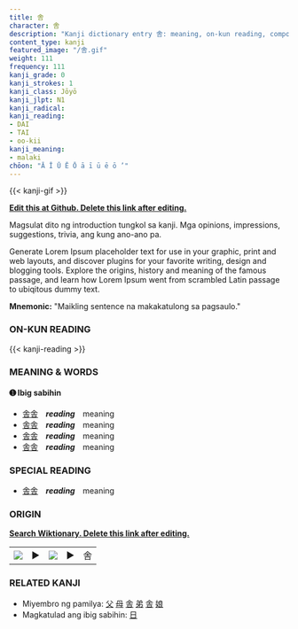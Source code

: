 ```yaml
---
title: 舎
character: 舎
description: "Kanji dictionary entry 舎: meaning, on-kun reading, compounds, origin, related kanji"
content_type: kanji
featured_image: "/舎.gif"
weight: 111
frequency: 111
kanji_grade: 0
kanji_strokes: 1
kanji_class: Jōyō
kanji_jlpt: N1
kanji_radical: 
kanji_reading: 
- DAI
- TAI
- oo-kii
kanji_meaning:
- malaki
chōon: "Ā Ī Ū Ē Ō ā ī ū ē ō ’"
---
```

[//]: # (Don't edit the line below. Kanji animated GIF code is automatically generated.)
{{< kanji-gif >}}

[//]: # (Edit below this line.)

**[Edit this at Github. Delete this link after editing.](https://github.com/tim0g/tim/tree/main/content/kanji/舎/index.md)**

Magsulat dito ng introduction tungkol sa kanji. Mga opinions, impressions, suggestions, trivia, ang kung ano-ano pa.

Generate Lorem Ipsum placeholder text for use in your graphic, print and web layouts, and discover plugins for your favorite writing, design and blogging tools. Explore the origins, history and meaning of the famous passage, and learn how Lorem Ipsum went from scrambled Latin passage to ubiqitous dummy text.
 
**Mnemonic:** "Maikling sentence na makakatulong sa pagsaulo."

### ON-KUN READING

[//]: # (Don't edit the line below. ON-KUN READING code is automatically generated.)
{{< kanji-reading >}}

### MEANING & WORDS

#### ➊ **Ibig sabihin**
  - [舎](../舎)[舎](../舎)　***reading***　meaning
  - [舎](../舎)[舎](../舎)　***reading***　meaning
  - [舎](../舎)[舎](../舎)　***reading***　meaning
  - [舎](../舎)[舎](../舎)　***reading***　meaning

### SPECIAL READING
  - [舎](../舎)[舎](../舎)　***reading***　meaning

### ORIGIN

**[Search Wiktionary. Delete this link after editing.](https://wiktionary.org/wiki/舎)**
<table class="kanji-table"><tr><td>
<img src="60px-舎-bronze.svg.png">
</td><td>▶</td><td>
<img src="60px-舎-oracle.svg.png">
</td><td>▶</td>
<td class="kanji-origin">舎</td>
</tr></table>

### RELATED KANJI
- Miyembro ng pamilya: [父](../父) [母](../母) [舎](../舎) [弟](../弟) [舎](../舎) [娘](../娘)
- Magkatulad ang ibig sabihin: [日](../日)
